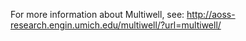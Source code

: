 

For more information about Multiwell, see: http://aoss-research.engin.umich.edu/multiwell/?url=multiwell/